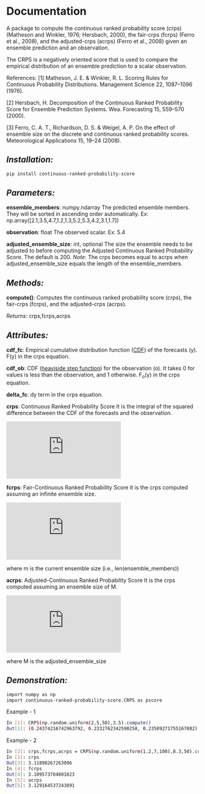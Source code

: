 # Documentation    
A package to compute the continuous ranked probability score (crps) (Matheson and Winkler, 1976; Hersbach, 2000), the fair-crps (fcrps) (Ferro et al., 2008), and the adjusted-crps (acrps) (Ferro et al., 2008) given an ensemble prediction and an observation.
    
The CRPS is a negatively oriented score that is used to compare the empirical distribution of an ensemble prediction to a scalar observation.

References:
[1] Matheson, J. E. & Winkler, R. L. Scoring Rules for Continuous Probability Distributions. Management Science 22, 1087–1096 (1976).

[2] Hersbach, H. Decomposition of the Continuous Ranked Probability Score for Ensemble Prediction Systems. Wea. Forecasting 15, 559–570 (2000).

[3] Ferro, C. A. T., Richardson, D. S. & Weigel, A. P. On the effect of ensemble size on the discrete and continuous ranked probability scores. Meteorological Applications 15, 19–24 (2008).

## _Installation:_
```sh
pip install continuous-ranked-probability-score
```

## _Parameters:_
**ensemble_members**: numpy.ndarray
The predicted ensemble members. They will be sorted in ascending order automatically.
Ex: np.array([2.1,3.5,4.7,1.2,1.3,5.2,5.3,4.2,3.1,1.7])

**observation**: float
The observed scalar.
Ex: 5.4
    
**adjusted_ensemble_size**: int, optional
The size the ensemble needs to be adjusted to before computing the Adjusted Continuous Ranked Probability Score. The default is 200. 
_Note_: The crps becomes equal to acrps when adjusted_ensemble_size equals the length of the ensemble_members.

## _Methods:_
**compute()**:
Computes the continuous ranked probability score (crps), the fair-crps (fcrps), and the adjusted-crps (acrps).

_Returns_:
crps,fcrps,acrps

## _Attributes:_
**cdf_fc**: 
Empirical cumulative distribution function ([CDF](https://en.wikipedia.org/wiki/Cumulative_distribution_function)) of the forecasts (y). F(y) in the crps equation.
   
**cdf_ob**:
CDF ([heaviside step function](https://en.wikipedia.org/wiki/Heaviside_step_function)) for the observation (o). It takes 0 for values is less than the observation, and 1 otherwise. F<sub>o</sub>(y) in the crps equation.
    
**delta_fc**:
dy term in the crps equation.
    
**crps**: Continuous Ranked Probability Score
It is the integral of the squared difference between the CDF of the forecasts and the observation.

![crps](http://www.sciweavers.org/tex2img.php?eq=crps%20%3D%20%20%5Cint_%7B-%5Cinfty%7D%5E%7B%5Cinfty%7D%20%5BF%28y%29%20-%20F_%7Bo%7D%28y%29%5D%5E2%20dy%20&bc=White&fc=Black&im=jpg&fs=12&ff=arev&edit=0)

**fcrps**: Fair-Continuous Ranked Probability Score
It is the crps computed assuming an infinite ensemble size.

![fcrps](http://www.sciweavers.org/tex2img.php?eq=fcrps%20%3D%20crps%20-%20%20%5Cint_%7B-%5Cinfty%7D%5E%7B%5Cinfty%7D%20%5BF%28y%29%20%281%20-%20F%28y%29%29%2F%28m-1%29%5D%20dy&bc=White&fc=Black&im=jpg&fs=12&ff=arev&edit=0)

where m is the current ensemble size (i.e., len(ensemble_members))

**acrps**: Adjusted-Continuous Ranked Probability Score
It is the crps computed assuming an ensemble size of M.

![acrps](http://www.sciweavers.org/tex2img.php?eq=acrps%20%3D%20crps%20-%20%20%5Cint_%7B-%5Cinfty%7D%5E%7B%5Cinfty%7D%20%5B%281%20-%20m%2FM%29%20F%28y%29%20%281%20-%20F%28y%29%29%2F%28m-1%29%5D%20dy&bc=White&fc=Black&im=jpg&fs=12&ff=arev&edit=0)

where M is the adjusted_ensemble_size

## _Demonstration:_
```sh
import numpy as np
import continuous-ranked-probability-score.CRPS as pscore
```
Example - 1
```sh
In [1]: CRPS(np.random.uniform(2,5,50),3.5).compute()
Out[1]: (0.24374216742963792, 0.2332762342590258, 0.23589271755167882)
```
Example - 2
```sh
In [2]: crps,fcrps,acrps = CRPS(np.random.uniform(1.2,7,100),8.3,50).compute()
In [3]: crps
Out[3]: 3.11890267263096
In [4]: fcrps
Out[4]: 3.109573704801023
In [5]: acrps
Out[5]: 3.129164537243891
```

